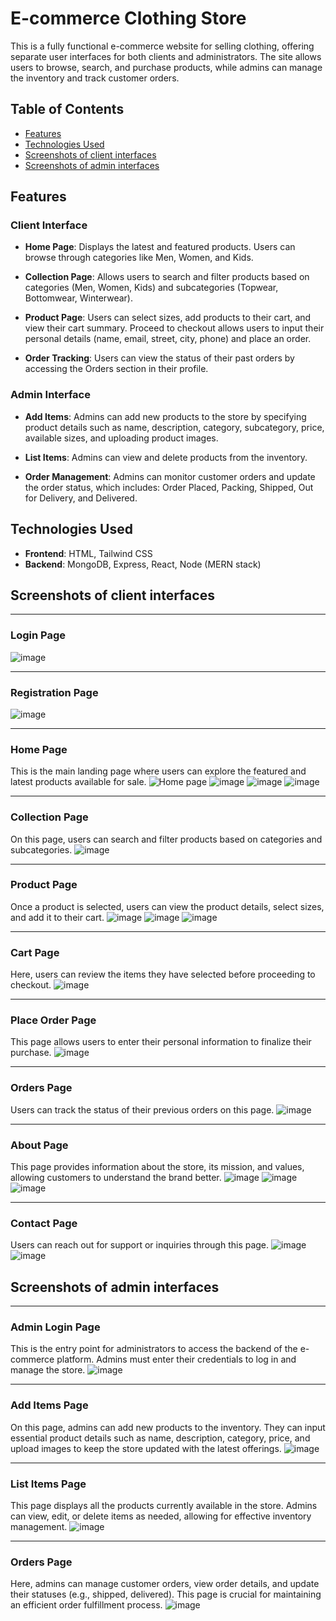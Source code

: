 # E-commerce Clothing Store

This is a fully functional e-commerce website for selling clothing, offering separate user interfaces for both clients and administrators. The site allows users to browse, search, and purchase products, while admins can manage the inventory and track customer orders.

## Table of Contents
- [Features](#features)
- [Technologies Used](#technologies-used)
- [Screenshots of client interfaces](#screenshots-of-client-interfaces)
- [Screenshots of admin interfaces](#screenshots-of-admin-interfaces)
  
## Features

### Client Interface
- **Home Page**: Displays the latest and featured products. Users can browse through categories like Men, Women, and Kids.
  
- **Collection Page**: Allows users to search and filter products based on categories (Men, Women, Kids) and subcategories (Topwear, Bottomwear, Winterwear).
  
- **Product Page**: Users can select sizes, add products to their cart, and view their cart summary. Proceed to checkout allows users to input their personal details (name, email, street, city, phone) and place an order.

- **Order Tracking**: Users can view the status of their past orders by accessing the Orders section in their profile.

### Admin Interface
- **Add Items**: Admins can add new products to the store by specifying product details such as name, description, category, subcategory, price, available sizes, and uploading product images.

- **List Items**: Admins can view and delete products from the inventory.

- **Order Management**: Admins can monitor customer orders and update the order status, which includes: Order Placed, Packing, Shipped, Out for Delivery, and Delivered.

## Technologies Used
- **Frontend**: HTML, Tailwind CSS
- **Backend**: MongoDB, Express, React, Node (MERN stack)

## Screenshots of client interfaces
---
### **Login Page**
![image](https://github.com/user-attachments/assets/88641da9-2499-4688-8727-e4e82a6cc4a0)

---

### **Registration Page**
![image](https://github.com/user-attachments/assets/9f46b348-d163-4989-90d3-db6633855441)

---
### **Home Page**
This is the main landing page where users can explore the featured and latest products available for sale.
![Home page](https://github.com/user-attachments/assets/d10f45e9-7e62-4f11-8c11-fd9568917b22)
![image](https://github.com/user-attachments/assets/f6b9de87-4492-4353-b78d-e2f5c0e4a6b3)
![image](https://github.com/user-attachments/assets/7bc4c242-b668-4c42-84dc-39d21244cc54)
![image](https://github.com/user-attachments/assets/15e943e4-58c7-42dc-bc97-042354b5c538)

---

### **Collection Page**
On this page, users can search and filter products based on categories and subcategories.
![image](https://github.com/user-attachments/assets/c24fde57-c9e0-423f-984a-27472501c1c2)

---

### **Product Page**
Once a product is selected, users can view the product details, select sizes, and add it to their cart.
![image](https://github.com/user-attachments/assets/30047697-606d-4a87-ac9e-7acacdf3c099)
![image](https://github.com/user-attachments/assets/07bde4ed-c233-47a4-b763-a81c5447ee02)
![image](https://github.com/user-attachments/assets/9655e352-8363-485d-9900-738aa065c8a3)

---

### **Cart Page**
Here, users can review the items they have selected before proceeding to checkout.
![image](https://github.com/user-attachments/assets/f890976c-93fb-4585-9693-5bfc45a86eca)

---

### **Place Order Page**
This page allows users to enter their personal information to finalize their purchase.
![image](https://github.com/user-attachments/assets/c40c8e83-5035-4d31-a113-721d785294c3)

---

### **Orders Page**
Users can track the status of their previous orders on this page.
![image](https://github.com/user-attachments/assets/4067f95d-6769-471e-8f2f-1c0c47752ff9)

---

### **About Page**
This page provides information about the store, its mission, and values, allowing customers to understand the brand better.
![image](https://github.com/user-attachments/assets/bbe15b74-367a-40b3-84bd-8ccb49e822fd)
![image](https://github.com/user-attachments/assets/e37873ae-9262-41d1-96dd-b8f5eca3e2a4)
![image](https://github.com/user-attachments/assets/02c5c7fc-04e8-4ced-babe-101c415b5747)

---

### **Contact Page**
Users can reach out for support or inquiries through this page.
![image](https://github.com/user-attachments/assets/f2c01761-0f86-4fc0-a444-5291462b6fc9)
![image](https://github.com/user-attachments/assets/1261284d-ba29-423e-a2e0-05c85dc124da)


## Screenshots of admin interfaces
---

### **Admin Login Page**
This is the entry point for administrators to access the backend of the e-commerce platform. Admins must enter their credentials to log in and manage the store.
![image](https://github.com/user-attachments/assets/1f23316b-9f52-4f1e-8baf-b4080198d3fc)

---

### **Add Items Page**
On this page, admins can add new products to the inventory. They can input essential product details such as name, description, category, price, and upload images to keep the store updated with the latest offerings.
![image](https://github.com/user-attachments/assets/5485b1e4-9d68-4df6-9f92-e10634151f85)

---

### **List Items Page**
This page displays all the products currently available in the store. Admins can view, edit, or delete items as needed, allowing for effective inventory management.
![image](https://github.com/user-attachments/assets/98e08098-a620-41ef-89d6-24b8da6ce01f)

---

### **Orders Page**
Here, admins can manage customer orders, view order details, and update their statuses (e.g., shipped, delivered). This page is crucial for maintaining an efficient order fulfillment process.
![image](https://github.com/user-attachments/assets/07dcc74b-8491-4e9b-a9a9-4846453c2669)













